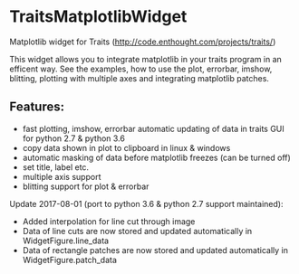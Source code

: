 # TraitsMatplotlibWidget
Matplotlib widget for Traits (http://code.enthought.com/projects/traits/)

This widget allows you to integrate matplotlib in your traits program in an efficent way. 
See the examples, how to use the plot, errorbar, imshow, blitting, plotting with multiple axes and integrating matplotlib patches.

## Features:
- fast plotting, imshow, errorbar automatic updating of data in traits GUI for python 2.7 & python 3.6
- copy data shown in plot to clipboard in linux & windows
- automatic masking of data before matplotlib freezes (can be turned off)
- set title, label etc.
- multiple axis support
- blitting support for plot & errorbar

Update 2017-08-01 (port to python 3.6 & python 2.7 support maintained):
- Added interpolation for line cut through image
- Data of line cuts are now stored and updated automatically in WidgetFigure.line_data
- Data of rectangle patches are now stored and updated automatically in WidgetFigure.patch_data
